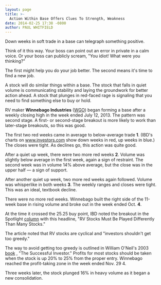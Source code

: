 ```yaml
---
layout: page
title: >-
  Action Within Base Offers Clues To Strength, Weakness
date: 2014-02-25 17:38 -0800
author: PAUL WHITFIELD
---
```





Down weeks in soft trade in a base can telegraph something positive.


Think of it this way. Your boss can point out an error in private in a calm voice. Or your boss can publicly scream, "You idiot! What were you thinking?"


The first might help you do your job better. The second means it's time to find a new job.


A stock will do similar things within a base. The stock that falls in quiet volume is communicating stability and laying the groundwork for better action ahead. A stock that plunges in red-faced rage is signaling that you need to find something else to buy or hold.


RV maker **Winnebago Industries** ([WGO](https://research.investors.com/quote.aspx?symbol=WGO)) began forming a base after a weekly closing high in the week ended July 12, 2013. The pattern was second stage. A first- or second-stage breakout is more likely to work than later-stage breakouts, so this was good.


The first two red weeks came in average to below-average trade **1**. (IBD's charts on www.investors.com show down weeks in red, up weeks in blue.) The closes were tight. As declines go, this action was quite good.


After a quiet up week, there were two more red weeks **2**. Volume was slightly below average in the first week, again a sign of restraint. The second week was in volume 14% above average, but the close was in the upper half — a sign of support.


After another quiet up week, two more red weeks again followed. Volume was whisperlike in both weeks **3**. The weekly ranges and closes were tight. This was an ideal, textbook decline.


There were no more red weeks. Winnebago built the right side of the 11-week base in rising volume and broke out in the week ended Oct. **4**.


At the time it crossed the 25.25 buy point, IBD noted the breakout in the Spotlight [column](http://news.investors.com/investing-stock-spotlight/100313-673679-winnebago-is-in-buy-zone.htm) with this headline, "RV Stocks Must Be Played Differently Than Many Stocks."


The article noted that RV stocks are cyclical and "investors shouldn't get too greedy."


The way to avoid getting too greedy is outlined in William O'Neil's 2003 [book](http://www.amazon.com/Successful-Investor-Million-People-Profitably-ebook/dp/B000VICPCM/ref=tmm_kin_swatch_0?_encoding=UTF8&sr=&qid=) , "The Successful Investor." Profits for most stocks should be taken when the stock is up 20% to 25% from the proper entry. Winnebago reached the profit-taking zone in the week ended Nov. 29 4.


Three weeks later, the stock plunged 16% in heavy volume as it began a new consolidation.




